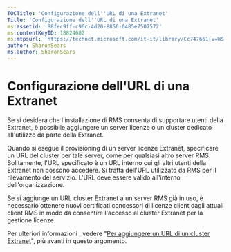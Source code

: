 ```yaml
---
TOCTitle: 'Configurazione dell''URL di una Extranet'
Title: 'Configurazione dell''URL di una Extranet'
ms:assetid: '88fec9ff-c96c-4d20-8856-0485e7507572'
ms:contentKeyID: 18824682
ms:mtpsurl: 'https://technet.microsoft.com/it-it/library/Cc747661(v=WS.10)'
author: SharonSears
ms.author: SharonSears
---
```


Configurazione dell'URL di una Extranet
=======================================

Se si desidera che l'installazione di RMS consenta di supportare utenti della Extranet, è possibile aggiungere un server licenze o un cluster dedicato all'utilizzo da parte della Extranet.

Quando si esegue il provisioning di un server licenze Extranet, specificare un URL del cluster per tale server, come per qualsiasi altro server RMS. Solitamente, l'URL specificato è un URL interno cui gli altri utenti della Extranet non possono accedere. Si tratta dell'URL utilizzato da RMS per il rilevamento del servizio. L'URL deve essere valido all'interno dell'organizzazione.

Se si aggiunge un URL cluster Extranet a un server RMS già in uso, è necessario ottenere nuovi certificati concessori di licenze client dagli attuali client RMS in modo da consentire l'accesso al cluster Extranet per la gestione licenze.

Per ulteriori informazioni , vedere "[Per aggiungere un URL di un cluster Extranet](https://technet.microsoft.com/12c83186-ce9e-4100-bbd1-d87a885331c7)", più avanti in questo argomento.
